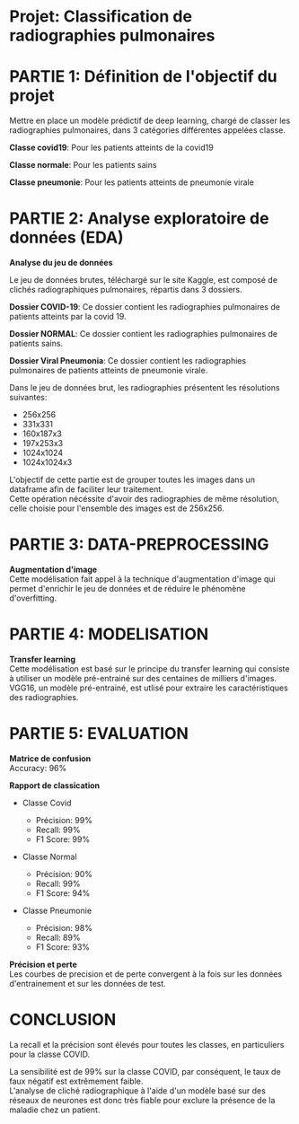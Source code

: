 # Projet: Classification de radiographies pulmonaires

# PARTIE 1: Définition de l'objectif du projet

Mettre en place un modèle prédictif de deep learning, chargé de classer les radiographies pulmonaires, dans 3 catégories différentes appelées classe.

**Classe covid19**: Pour les patients atteints de la covid19

**Classe normale**: Pour les patients sains

**Classe pneumonie**: Pour les patients atteints de pneumonie virale

# PARTIE 2: Analyse exploratoire de données (EDA)

**Analyse du jeu de données**

Le jeu de données brutes, téléchargé sur le site Kaggle, est composé de clichés radiographiques pulmonaires, répartis dans 3 dossiers.

**Dossier COVID-19**: Ce dossier contient les radiographies pulmonaires de patients atteints par la covid 19. 

**Dossier NORMAL**: Ce dossier contient les radiographies pulmonaires de patients sains.

**Dossier Viral Pneumonia**: Ce dossier contient les radiographies pulmonaires de patients atteints de pneumonie virale.

Dans le jeu de données brut, les radiographies présentent les résolutions suivantes:
* 256x256
* 331x331
* 160x187x3
* 197x253x3
* 1024x1024
* 1024x1024x3

L'objectif de cette partie est de grouper toutes les images dans un dataframe afin de faciliter leur traitement.  
Cette opération nécéssite d'avoir des radiographies de même résolution, celle choisie pour l'ensemble des images est de 256x256.

# PARTIE 3: DATA-PREPROCESSING

**Augmentation d'image**\
Cette modélisation fait appel à la technique d'augmentation d'image qui permet d'enrichir le jeu de données et de réduire le phénomène d'overfitting.

# PARTIE 4: MODELISATION

**Transfer learning**\
Cette modélisation est basé sur le principe du transfer learning qui consiste à utiliser un modèle pré-entrainé sur des centaines de milliers d'images.\
VGG16, un modèle pré-entrainé, est utlisé pour extraire les caractéristiques des radiographies.

# PARTIE 5: EVALUATION
**Matrice de confusion**\
Accuracy: 96%

**Rapport de classication**
- Classe Covid
  - Précision: 99%
  - Recall: 99%
  - F1 Score: 99% 
  
- Classe Normal
  - Précision: 90%
  - Recall: 99%
  - F1 Score: 94%
  
- Classe Pneumonie
  - Précision: 98%
  - Recall: 89%
  - F1 Score: 93%  
    
**Précision et perte**\
Les courbes de precision et de perte convergent à la fois sur les données d'entrainement et sur les données de test.

# CONCLUSION
La recall et la précision sont élevés pour toutes les classes, en particuliers pour la classe COVID.

La sensibilité est de 99% sur la classe COVID, par conséquent, le taux de faux négatif est extrêmement faible.\
L'analyse de cliché radiographique à l'aide d'un modèle basé sur des réseaux de neurones est donc très fiable pour exclure la présence de la maladie chez un patient.
